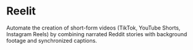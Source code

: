 # Reelit
Automate the creation of short-form videos (TikTok, YouTube Shorts, Instagram Reels) by combining narrated Reddit stories with background footage and synchronized captions.
